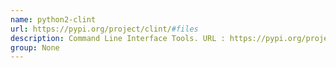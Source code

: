 ```yaml
---
name: python2-clint
url: https://pypi.org/project/clint/#files
description: Command Line Interface Tools. URL : https://pypi.org/project/clint/#files Groups : None
group: None
---
```

